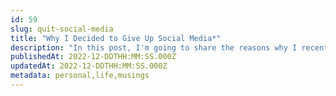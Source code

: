 ```yaml
---
id: 59
slug: quit-social-media
title: "Why I Decided to Give Up Social Media*"
description: "In this post, I'm going to share the reasons why I recently made the decision to step away from a handful of social media platforms. I'll also touch on how I plan to replace the value that social media provided me with other alternatives. Let's dive in!"
publishedAt: 2022-12-DDTHH:MM:SS.000Z
updatedAt: 2022-12-DDTHH:MM:SS.000Z
metadata: personal,life,musings
---
```

